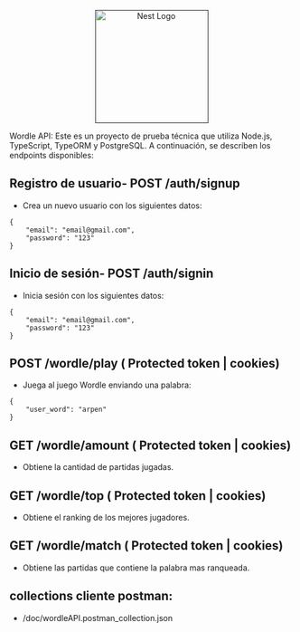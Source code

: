 <p align="center">
  <a href="" target="blank"><img src="https://1000logos.net/wp-content/uploads/2023/05/Wordle-Emblem.png" width="200" alt="Nest Logo" /></a>
</p>

Wordle API: Este es un proyecto de prueba técnica que utiliza Node.js, TypeScript, TypeORM y PostgreSQL. A continuación, se describen los endpoints disponibles:

## Registro de usuario- POST /auth/signup
- Crea un nuevo usuario con los siguientes datos:
```
{
    "email": "email@gmail.com",
    "password": "123"
}
```
## Inicio de sesión- POST /auth/signin
- Inicia sesión con los siguientes datos:
```
{
    "email": "email@gmail.com",
    "password": "123"
}
```

## POST /wordle/play ( Protected token | cookies) 
- Juega al juego Wordle enviando una palabra:
```
{
    "user_word": "arpen"
}
```

## GET /wordle/amount ( Protected token | cookies) 
- Obtiene la cantidad de partidas jugadas.

## GET /wordle/top ( Protected token | cookies) 
- Obtiene el ranking de los mejores jugadores.

## GET /wordle/match ( Protected token | cookies) 
- Obtiene las partidas que contiene la palabra mas ranqueada.
 
## collections cliente postman:
- /doc/wordleAPI.postman_collection.json
